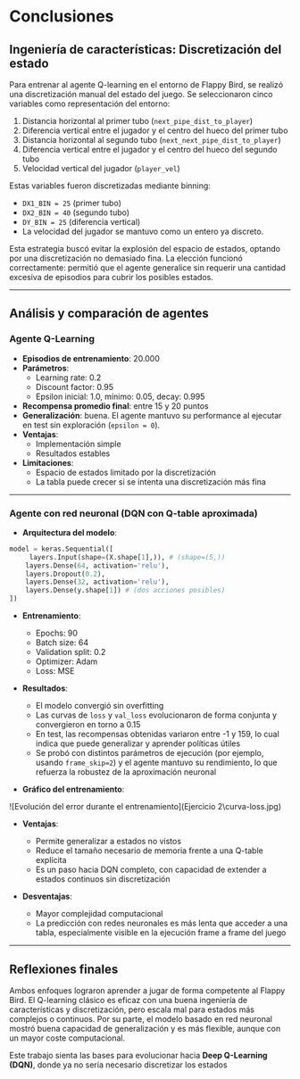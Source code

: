 # Conclusiones

## Ingeniería de características: Discretización del estado

Para entrenar al agente Q-learning en el entorno de Flappy Bird, se realizó una discretización manual del estado del juego. Se seleccionaron cinco variables como representación del entorno:

1. Distancia horizontal al primer tubo (`next_pipe_dist_to_player`)
2. Diferencia vertical entre el jugador y el centro del hueco del primer tubo
3. Distancia horizontal al segundo tubo (`next_next_pipe_dist_to_player`)
4. Diferencia vertical entre el jugador y el centro del hueco del segundo tubo
5. Velocidad vertical del jugador (`player_vel`)

Estas variables fueron discretizadas mediante binning:

- `DX1_BIN = 25` (primer tubo)
- `DX2_BIN = 40` (segundo tubo)
- `DY_BIN = 25` (diferencia vertical)
- La velocidad del jugador se mantuvo como un entero ya discreto.

Esta estrategia buscó evitar la explosión del espacio de estados, optando por una discretización no demasiado fina. La elección funcionó correctamente: permitió que el agente generalice sin requerir una cantidad excesiva de episodios para cubrir los posibles estados.

---

## Análisis y comparación de agentes

### Agente Q-Learning

- **Episodios de entrenamiento**: 20.000
- **Parámetros**:
  - Learning rate: 0.2
  - Discount factor: 0.95
  - Epsilon inicial: 1.0, mínimo: 0.05, decay: 0.995
- **Recompensa promedio final**: entre 15 y 20 puntos
- **Generalización**: buena. El agente mantuvo su performance al ejecutar en test sin exploración (`epsilon = 0`).
- **Ventajas**:
  - Implementación simple
  - Resultados estables
- **Limitaciones**:
  - Espacio de estados limitado por la discretización
  - La tabla puede crecer si se intenta una discretización más fina

---

### Agente con red neuronal (DQN con Q-table aproximada)

- **Arquitectura del modelo**:
```python
model = keras.Sequential([
     layers.Input(shape=(X.shape[1],)), # (shape=(5,))  
    layers.Dense(64, activation='relu'),
    layers.Dropout(0.2),
    layers.Dense(32, activation='relu'),
    layers.Dense(y.shape[1]) # (dos acciones posibles)
])  
```

- **Entrenamiento**:
  - Epochs: 90
  - Batch size: 64
  - Validation split: 0.2
  - Optimizer: Adam
  - Loss: MSE

- **Resultados**:
  - El modelo convergió sin overfitting
  - Las curvas de `loss` y `val_loss` evolucionaron de forma conjunta y convergieron en torno a 0.15
  - En test, las recompensas obtenidas variaron entre -1 y 159, lo cual indica que puede generalizar y aprender políticas útiles
  - Se probó con distintos parámetros de ejecución (por ejemplo, usando `frame_skip=2`) y el agente mantuvo su rendimiento, lo que refuerza la robustez de la aproximación neuronal

- **Gráfico del entrenamiento**:

![Evolución del error durante el entrenamiento](Ejercicio 2\curva-loss.jpg)

- **Ventajas**:
  - Permite generalizar a estados no vistos
  - Reduce el tamaño necesario de memoria frente a una Q-table explícita
  - Es un paso hacia DQN completo, con capacidad de extender a estados continuos sin discretización

- **Desventajas**:
  - Mayor complejidad computacional
  - La predicción con redes neuronales es más lenta que acceder a una tabla, especialmente visible en la ejecución frame a frame del juego

---

## Reflexiones finales

Ambos enfoques lograron aprender a jugar de forma competente al Flappy Bird. El Q-learning clásico es eficaz con una buena ingeniería de características y discretización, pero escala mal para estados más complejos o continuos. Por su parte, el modelo basado en red neuronal mostró buena capacidad de generalización y es más flexible, aunque con un mayor coste computacional.

Este trabajo sienta las bases para evolucionar hacia **Deep Q-Learning (DQN)**, donde ya no sería necesario discretizar los estados
